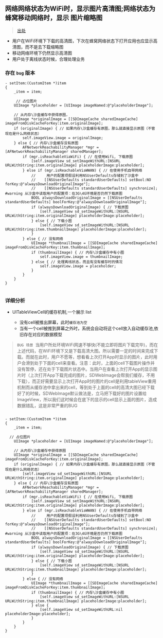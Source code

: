 ##   网络网络状态为WiFi时，显示图片高清图;网络状态为蜂窝移动网络时，显示 图片缩略图

> [出处](https://www.jianshu.com/p/dabc0c6d083e)

- 用户在WiFi环境下下载的高清图，下次在蜂窝网络状态下打开应用也应显示高清图，而不是去下载缩略图
- 移动网络环境下仍然显示高清图
- 用户处于离线状态时候，合理处理业务

### 存在 `bug` 版本

```
- setItem:(CustomItem *)item
{
    _item = item;
    
     // 占位图片
    UIImage *placeholder = [UIImage imageNamed:@"placeholderImage"];
    
    // 从内存\沙盒缓存中获得原图，
    UIImage *originalImage = [[SDImageCache sharedImageCache] imageFromDiskCacheForKey:item.originalImage];
    if (originalImage) { // 如果内存\沙盒缓存有原图，那么就直接显示原图（不管现在是什么网络状态）
        self.imageView.image = originalImage;
    } else { // 内存\沙盒缓存没有原图
        AFNetworkReachabilityManager *mgr = [AFNetworkReachabilityManager sharedManager];
        if (mgr.isReachableViaWiFi) { // 在使用Wifi, 下载原图
            [self.imageView sd_setImageWithURL:[NSURL URLWithString:item.originalImage] placeholderImage:placeholder];
        } else if (mgr.isReachableViaWWAN) { // 在使用手机自带网络
            //     用户的配置项假设利用NSUserDefaults存储到了沙盒中
            //    [[NSUserDefaults standardUserDefaults] setBool:NO forKey:@"alwaysDownloadOriginalImage"];
            //    [[NSUserDefaults standardUserDefaults] synchronize];
#warning 从沙盒中读取用户的配置项：在3G\4G环境是否仍然下载原图
            BOOL alwaysDownloadOriginalImage = [[NSUserDefaults standardUserDefaults] boolForKey:@"alwaysDownloadOriginalImage"];
            if (alwaysDownloadOriginalImage) { // 下载原图
                [self.imageView sd_setImageWithURL:[NSURL URLWithString:item.originalImage] placeholderImage:placeholder];
            } else { // 下载小图
                [self.imageView sd_setImageWithURL:[NSURL URLWithString:item.thumbnailImage] placeholderImage:placeholder];
            }
        } else { // 没有网络
            UIImage *thumbnailImage = [[SDImageCache sharedImageCache] imageFromDiskCacheForKey:item.thumbnailImage];
            if (thumbnailImage) { // 内存\沙盒缓存中有小图
                self.imageView.image = thumbnailImage;
            } else { // 处理离线状态，而且有没有缓存时的情况
                self.imageView.image = placeholder;
            }
        }
    }
}


```

### 详细分析

- UITableViewCell的缓存机制,一个展示 list

	- 没有cell被推出屏幕，此时`缓存池为空` 
	- 当有一个cell被推到屏幕之外时，系统会自动将这个cell放入自动缓存池,依旧存在对应的数据模型

> `BUG 场景 `当用户所处环境WiFi网速不够快(不能立即将图片下载完毕)，而在上述代码，在WiFi环境下又是下载高清大图。所以需要一定的时间来完成下载。而就在此时，用户不愿等，想看看上次打开App时显示的图片，此时用户会滑到处于下面的cell来查看。注意：此时，上面的cell下载图片操作并没有暂停，还在处于下载图片状态中。当用户在查看上次打开App的显示图片时（上次打开App下载完成的图片，SDWebImage会帮我们缓存，不用下载），而正好需要显示上次打开App时的图片的cell是利用tableView重用机制而从缓存池中拿出来的cell，等到处于上面的cell的高清大图已经下载好了的时候，SDWebImage默认做法是，立马把下载好的图片设置给ImageView，所以我们这时候会在底下的显示的cell显示上面的图片，造成数据错乱，这是非常严重的BUG

```

- setItem:(CustomItem *)item
{
    _item = item;
    
  // 占位图片
    UIImage *placeholder = [UIImage imageNamed:@"placeholderImage"];
    
    // 从内存\沙盒缓存中获得原图
    UIImage *originalImage = [[SDImageCache sharedImageCache] imageFromDiskCacheForKey:item.originalImage];
    if (originalImage) { // 如果内存\沙盒缓存有原图，那么就直接显示原图（不管现在是什么网络状态）
        [self.imageView sd_setImageWithURL:[NSURL URLWithString:item.originalImage] placeholderImage:placeholder];
    } else { // 内存\沙盒缓存没有原图
        AFNetworkReachabilityManager *mgr = [AFNetworkReachabilityManager sharedManager];
        if (mgr.isReachableViaWiFi) { // 在使用Wifi, 下载原图
            [self.imageView sd_setImageWithURL:[NSURL URLWithString:item.originalImage] placeholderImage:placeholder];
        } else if (mgr.isReachableViaWWAN) { // 在使用手机自带网络
            //     用户的配置项假设利用NSUserDefaults存储到了沙盒中
            //    [[NSUserDefaults standardUserDefaults] setBool:NO forKey:@"alwaysDownloadOriginalImage"];
            //    [[NSUserDefaults standardUserDefaults] synchronize];
#warning 从沙盒中读取用户的配置项：在3G\4G环境是否仍然下载原图
            BOOL alwaysDownloadOriginalImage = [[NSUserDefaults standardUserDefaults] boolForKey:@"alwaysDownloadOriginalImage"];
            if (alwaysDownloadOriginalImage) { // 下载原图
                [self.imageView sd_setImageWithURL:[NSURL URLWithString:item.originalImage] placeholderImage:placeholder];
            } else { // 下载小图
                [self.imageView sd_setImageWithURL:[NSURL URLWithString:item.thumbnailImage] placeholderImage:placeholder];
            }
        } else { // 没有网络
            UIImage *thumbnailImage = [[SDImageCache sharedImageCache] imageFromDiskCacheForKey:item.thumbnailImage];
            if (thumbnailImage) { // 内存\沙盒缓存中有小图
                [self.imageView sd_setImageWithURL:[NSURL URLWithString:item.thumbnailImage] placeholderImage:placeholder];
            } else {
                [self.imageView sd_setImageWithURL:nil placeholderImage:placeholder];
            }
        }
    }
}

```









